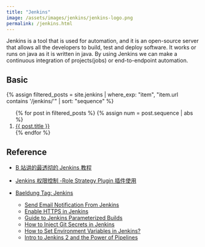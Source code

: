 ```yaml
---
title: "Jenkins"
image: /assets/images/jenkins/jenkins-logo.png
permalink: /jenkins.html
---
```


Jenkins is a tool that is used for automation,
and it is an open-source server that allows all the developers to build, test and deploy software.
It works or runs on java as it is written in java.
By using Jenkins we can make a continuous integration of projects(jobs) or end-to-endpoint automation.

## Basic

{%
assign filtered_posts = site.jenkins |
where_exp: "item", "item.url contains '/jenkins/'" |
sort: "sequence"
%}
<ol>
    {% for post in filtered_posts %}
    {% assign num = post.sequence | abs %}
    <li>
        <a href="{{ post.url }}">{{ post.title }}</a>
    </li>
    {% endfor %}
</ol>

## Reference

- [B 站讲的最透彻的 Jenkins 教程](https://www.bilibili.com/video/BV1pF411Y7tq/)


- [Jenkins 权限控制 -Role Strategy Plugin 插件使用](https://www.cnblogs.com/hahaha111122222/p/13130093.html)

- [Baeldung Tag: Jenkins](https://www.baeldung.com/tag/jenkins)
  - [Send Email Notification From Jenkins](https://www.baeldung.com/ops/jenkins-send-email-notifications)
  - [Enable HTTPS in Jenkins](https://www.baeldung.com/ops/jenkins-enable-https)
  - [Guide to Jenkins Parameterized Builds](https://www.baeldung.com/ops/jenkins-parameterized-builds)
  - [How to Inject Git Secrets in Jenkins](https://www.baeldung.com/ops/jenkins-inject-git-secrets)
  - [How to Set Environment Variables in Jenkins?](https://www.baeldung.com/ops/jenkins-environment-variables)
  - [Intro to Jenkins 2 and the Power of Pipelines](https://www.baeldung.com/ops/jenkins-pipelines)
